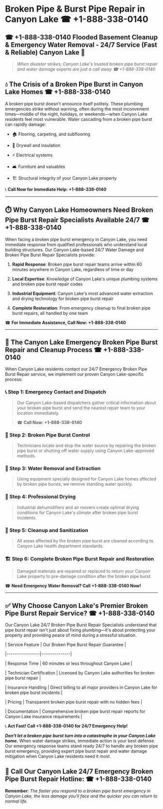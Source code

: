 # Broken Pipe & Burst Pipe Repair in Canyon Lake ☎ +1-888-338-0140  
## ☎ +1-888-338-0140 Flooded Basement Cleanup & Emergency Water Removal - 24/7 Service (Fast & Reliable) Canyon Lake 🚨  

> *When disaster strikes, Canyon Lake's trusted broken pipe burst repair and water damage experts are just a call away ☎ +1-888-338-0140*  

## 💧 The Crisis of a Broken Pipe Burst in Canyon Lake Homes ☎ +1-888-338-0140  

A broken pipe burst doesn't announce itself politely. These plumbing emergencies strike without warning, often during the most inconvenient times—middle of the night, holidays, or weekends—when Canyon Lake residents feel most vulnerable. Water cascading from a broken pipe burst can rapidly damage:  

* 🏠 Flooring, carpeting, and subflooring  
* 🧱 Drywall and insulation  
* ⚡ Electrical systems  
* 🛋️ Furniture and valuables  
* 🏗️ Structural integrity of your Canyon Lake property  

📞 **Call Now for Immediate Help: +1-888-338-0140**  

---  

## ⏱️ Why Canyon Lake Homeowners Need Broken Pipe Burst Repair Specialists Available 24/7 ☎ +1-888-338-0140  

When facing a broken pipe burst emergency in Canyon Lake, you need immediate response from qualified professionals who understand local building structures. Our Canyon Lake-based 24/7 Water Damage and Broken Pipe Burst Repair Specialists provide:  

1. **Rapid Response**: Broken pipe burst repair teams arrive within 60 minutes anywhere in Canyon Lake, regardless of time or day  
2. **Local Expertise**: Knowledge of Canyon Lake's unique plumbing systems and broken pipe burst repair codes  
3. **Industrial Equipment**: Canyon Lake's most advanced water extraction and drying technology for broken pipe burst repair  
4. **Complete Restoration**: From emergency cleanup to final broken pipe burst repairs, all handled by one team  

☎ **For Immediate Assistance, Call Now: +1-888-338-0140**  

---  

## 🔧 The Canyon Lake Emergency Broken Pipe Burst Repair and Cleanup Process ☎ +1-888-338-0140  

When Canyon Lake residents contact our 24/7 Emergency Broken Pipe Burst Repair service, we implement our proven Canyon Lake-specific process:  

### 📞 Step 1: Emergency Contact and Dispatch  
> Our Canyon Lake-based dispatchers gather critical information about your broken pipe burst and send the nearest repair team to your location immediately.  
> ☎ **Call Now: +1-888-338-0140**  

### 🚿 Step 2: Broken Pipe Burst Control  
> Technicians locate and stop the water source by repairing the broken pipe burst or shutting off water supply using Canyon Lake-approved methods.  

### 🌊 Step 3: Water Removal and Extraction  
> Using equipment specially designed for Canyon Lake homes affected by broken pipe bursts, we remove standing water quickly.  

### 💨 Step 4: Professional Drying  
> Industrial dehumidifiers and air movers create optimal drying conditions for Canyon Lake's climate after broken pipe burst incidents.  

### 🧼 Step 5: Cleanup and Sanitization  
> All areas affected by the broken pipe burst are cleaned according to Canyon Lake health department standards.  

### 🏗️ Step 6: Complete Broken Pipe Burst Repair and Restoration  
> Damaged materials are repaired or replaced to return your Canyon Lake property to pre-damage condition after the broken pipe burst.  

☎ **Need Emergency Water Removal? Call +1-888-338-0140 Now!**  

---  

## ✅ Why Choose Canyon Lake's Premier Broken Pipe Burst Repair Service? ☎ +1-888-338-0140  

Our Canyon Lake 24/7 Broken Pipe Burst Repair Specialists understand that pipe burst repair isn't just about fixing plumbing—it's about protecting your property and providing peace of mind during a stressful situation.  

| Service Feature | Our Broken Pipe Burst Repair Guarantee |  
|-----------------|---------------|  
| Response Time | 60 minutes or less throughout Canyon Lake |  
| Technician Certification | Licensed by Canyon Lake authorities for broken pipe burst repair |  
| Insurance Handling | Direct billing to all major providers in Canyon Lake for broken pipe burst incidents |  
| Pricing | Transparent broken pipe burst repair with no hidden fees |  
| Documentation | Comprehensive broken pipe burst repair reports for Canyon Lake insurance requirements |  

📞 **Act Fast! Call +1-888-338-0140 for 24/7 Emergency Help!**  

***Don't let a broken pipe burst turn into a catastrophe in your Canyon Lake home.*** When water damage strikes, immediate action is your best defense. Our emergency response teams stand ready 24/7 to handle any broken pipe burst emergency, providing expert pipe burst repair and water damage mitigation when Canyon Lake residents need it most.  

## 📱 Call Our Canyon Lake 24/7 Emergency Broken Pipe Burst Repair Hotline: ☎ +1-888-338-0140  

**Remember**: *The faster you respond to a broken pipe burst emergency in Canyon Lake, the less damage you'll face and the quicker you can return to normal life.*
